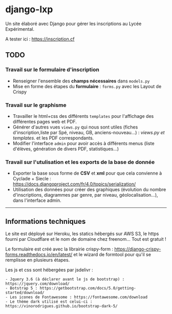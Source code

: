 # django-lxp
Un site élaboré avec Django pour gérer les inscriptions au Lycée Expérimental.

A tester ici : https://inscription.cf
## TODO
### Travail sur le formulaire d'inscription
- Renseigner l'ensemble des **champs nécessaires** dans `models.py`
- Mise en forme des étapes du **formulaire** : `forms.py` avec les Layout de Crispy
### Travail sur le graphisme
- Travailler le html+css des différents `templates` pour l'affichage des différentes pages web et PDF.
- Générer d'autres vues `views.py` qui nous sont utiles (fiches d'inscription,liste par Spé, niveau, GB, anciens-nouveau...) : _views.py et templates_.
et les PDF correspondants.
- Modifier l'interface `admin` pour avoir accès à différents menus (liste d'élèves, génération de divers PDF, 
statistiques...)
### Travail sur l'utulisation et les exports de la base de donnée
- Exporter la base sous forme de **CSV** et **xml** pour que cela convienne à Cyclade + Siecle : https://docs.djangoproject.com/fr/4.0/topics/serialization/
- Utilisation des données pour créer des graphiques (évolution du nombre d'inscriptions, diagrammes par genre, par niveau, géolocalisation...), dans l'interface admin.
------

## Informations techniques

Le site est déployé sur Heroku, les statics hébergés sur AWS S3, le https fourni par Cloudflare et le nom de domaine chez freenom... Tout est gratuit !

Le formulaire est créé avec la librairie crispy-form : https://django-crispy-forms.readthedocs.io/en/latest/
et le wizard de formtool pour qu'il se remplisse en plusieurs étapes.

Les js et css sont hébergées par jsdelivr :

    - Jquery 3.6 (à déclarer avant le js de bootstrap) : https://jquery.com/download/
    - Botstrap 5 : https://getbootstrap.com/docs/5.0/getting-started/download/
    - Les icones de Fontawesome : https://fontawesome.com/download
    - Le thème dark utilisé est celui-ci : https://vinorodrigues.github.io/bootstrap-dark-5/

